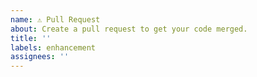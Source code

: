 ```yaml
---
name: ⚠️ Pull Request
about: Create a pull request to get your code merged.
title: ''
labels: enhancement
assignees: ''
---
```

